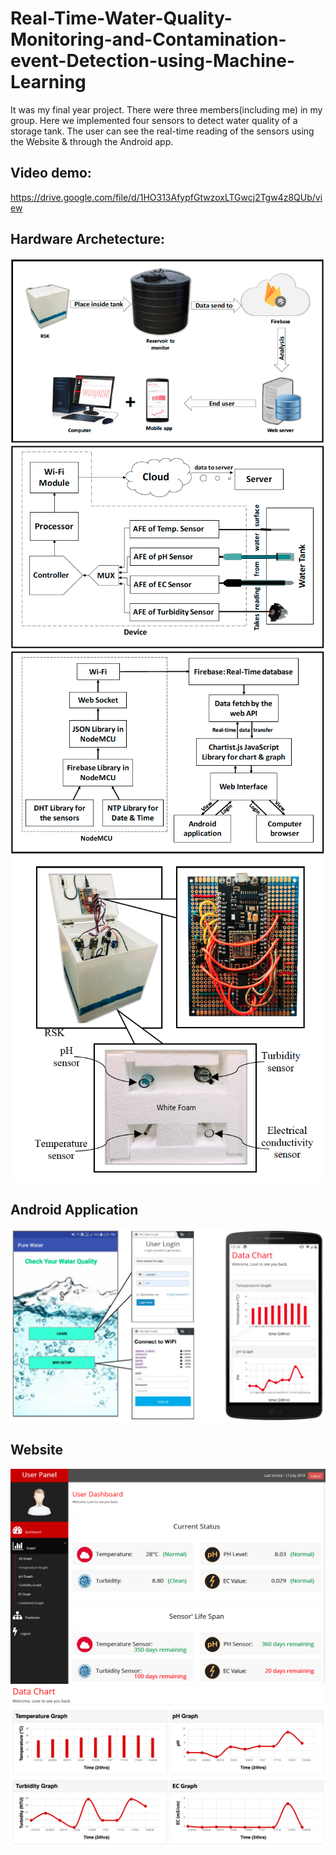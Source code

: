 # Real-Time-Water-Quality-Monitoring-and-Contamination-event-Detection-using-Machine-Learning
It was my final year project. 
There were three members(including me) in my group. Here we implemented four sensors to detect water quality of a storage tank. The user can see the real-time reading of the sensors using the Website &amp; through the Android app.  
## Video demo: 
https://drive.google.com/file/d/1HO313AfypfGtwzoxLTGwcj2Tgw4z8QUb/view


## Hardware Archetecture:
<p align="center">
  <img src="project_imgs/figure_1.png">
  <img src="project_imgs/figure_2.png">
  <img src="project_imgs/figure_3.png">
  <img src="project_imgs/figure_4.png">
</p>

## Android Application
![Screenshot](project_imgs/android_app_(UI).jpg)

## Website
![Screenshot](project_imgs/web.png)
![Screenshot](project_imgs/web2.png)
